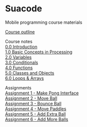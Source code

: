 # Suacode
Mobile programming course materials  
  
[Course outline](https://drive.google.com/open?id=1odhEW4VrEUFmu_naQjywrJdXlLw5DucnLl1ctPliUXY)  
  
Course notes  
[0.0 Introduction](https://docs.google.com/document/d/1Wzc8rTbV6U3ElGx5gd_THZ48fQiBkvs7NX4RMo00yec/edit?usp=sharing)  
[1.0 Basic Concepts in Processing](https://drive.google.com/open?id=1Ah2RlKPqW2Y6EIAthzgYRWgRNHaRgn8lYD1s6Cf1JEY)  
[2.0 Variables](https://drive.google.com/open?id=1unJWDGheh0vIjFXSvWHdjAl1T-C13PWvyDHL8CHKkAM)  
[3.0 Conditionals](https://drive.google.com/open?id=1ZP7aoDq8TE9FNxepJw4ZSuDXOI4exUnPJH1qok_iv1s)  
[4.0 Functions](https://drive.google.com/open?id=1Oz3eQzm4tKTj0FtIMTWFoRTckcUBn4h7shqCvf3CX2A)  
[5.0 Classes and Objects](https://drive.google.com/open?id=1zUskf8ALY37QBPFdKxW13r7P1a4tDA-wbuPWhf5qX8w)  
[6.0 Loops & Arrays](https://drive.google.com/open?id=1bap7mffotjOWuVCfNIFqKK4Voxc283A88ppjH-y9HeQ)  
  
Assignments  
[Assignment 1 - Make Pong Interface](https://drive.google.com/open?id=1uNwWfBI9-JTlcmh4OZ8W9s7xPc9EuoupEIx6inne9iQ)  
[Assignment 2 - Move Ball](https://drive.google.com/open?id=1Hxsg67pB8A7o4uTtmWK4219-tmAcAYscQbzL1cTohTw)  
[Assignment 3 - Bounce Ball](https://drive.google.com/open?id=1IFbPvciPSuUar1pM8bMxRZBpXrPCQYxEhAZX4AK-Ra8)  
[Assignment 4 - Move Paddles](https://drive.google.com/open?id=1gAJCekLfsulZZ5Jicy5wj1-Z2SVk3zt6y1ZgkFNVnRo)  
[Assignment 5 - Add Extra Ball](https://drive.google.com/open?id=1HyvfK9PBYfdYXvVJPuuCc55RSEcamnvFYmf2HlmOzB0)  
[Assignment 6 - Add More Balls](https://drive.google.com/open?id=1_NzBVM-dCDEcm7F9Zo-iT-cFzg9Oj7U6EQt8W42zLWE)  
